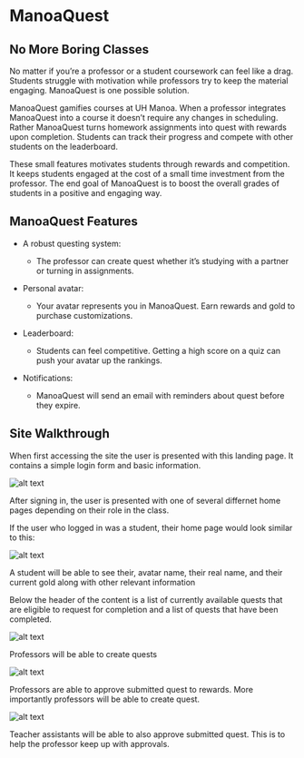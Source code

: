 # ManoaQuest

## No More Boring Classes

No matter if you’re a professor or a student coursework can feel like a drag. Students struggle with motivation while professors try to keep the material engaging. ManoaQuest is one possible solution.

ManoaQuest gamifies courses at UH Manoa. When a professor integrates ManoaQuest into a course it doesn’t require any changes in scheduling. Rather ManoaQuest turns homework assignments into quest with rewards upon completion. Students can track their progress and compete with other students on the leaderboard.

These small features motivates students through rewards and competition. It keeps students engaged at the cost of a small time investment from the professor. The end goal of ManoaQuest is to boost the overall grades of students in a positive and engaging way.

## ManoaQuest Features
- A robust questing system:
  - The professor can create quest whether it’s studying with a partner or turning in assignments.

- Personal avatar:
  - Your avatar represents you in ManoaQuest. Earn rewards and gold to purchase customizations.
- Leaderboard:
  - Students can feel competitive. Getting a high score on a quiz can push your avatar up the rankings.
- Notifications:
  - ManoaQuest will send an email with reminders about quest before they expire.

## Site Walkthrough
When first accessing the site the user is presented with this landing page. It contains a simple login form and basic information.

![alt text](https://manoaquest.github.io/screenshots/landing-page.png "Landing Page")

After signing in, the user is presented with one of several differnet home pages depending on their role in the class.

If the user who logged in was a student, their home page would look similar to this:

![alt text](https://manoaquest.github.io/screenshots/student-home-page.png "Student Home Page") 

A student will be able to see their, avatar name, their real name, and their current gold along with other relevant information

Below the header of the content is a list of currently available quests that are eligible to request for completion and a list of quests that have been completed.

![alt text](https://manoaquest.github.io/screenshots/approve-quest.png "Approve Quest")

Professors will be able to create quests

![alt text](https://manoaquest.github.io/screenshots/create-quest.png "Create Quest")

Professors are able to approve submitted quest to rewards. More importantly professors will be able to create quest.

![alt text](https://manoaquest.github.io/screenshots/teacher-page.png "Teacher Page")

Teacher assistants will be able to also approve submitted quest. This is to help the professor keep up with approvals.
